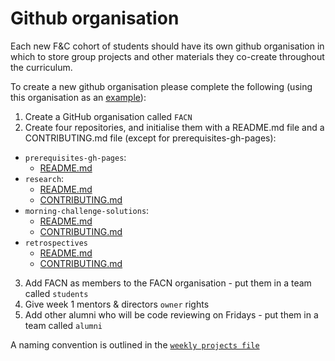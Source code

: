 # Github organisation

Each new F&C cohort of students should have its own github organisation in which
to store group projects and other materials they co-create throughout the curriculum.

To create a new github organisation please complete the following (using this organisation as an [example](https://github.com/FAC10)):

1. Create a GitHub organisation called `FACN`
2. Create four repositories, and initialise them with a README.md file and a CONTRIBUTING.md file (except for prerequisites-gh-pages):
  + `prerequisites-gh-pages`:
    + [README.md](https://github.com/FAC10/prerequisites-gh-pages/commit/a8d90543f7115bc9593ef1747ceec7c2a8eb4c3f)
  + `research`:
    + [README.md](https://github.com/FAC10/research/blob/09ac49dde8edd9eab09bfd94f4e064de32fccd99/README.md)
    + [CONTRIBUTING.md](https://github.com/FAC10/research/blob/6ba3a7baf0ea0996d77fac549ced3c4c016c8a2a/CONTRIBUTING.md)
  + `morning-challenge-solutions`:
    + [README.md](https://github.com/FAC10/morning-challenge-solutions/blob/bb24a3ac80f0b1334ea0e2725d02d1e059bd6c57/README.md)
    + [CONTRIBUTING.md](https://github.com/FAC10/morning-challenge-solutions/blob/bb24a3ac80f0b1334ea0e2725d02d1e059bd6c57/CONTRIBUTING.md)
  + `retrospectives`
    + [README.md](https://github.com/FAC10/retrospectives/blob/master/README.md)
    + [CONTRIBUTING.md](https://github.com/FAC10/retrospectives/blob/master/CONTRIBUTING.md)  
3. Add FACN as members to the FACN organisation - put them in a team called `students`
4. Give week 1 mentors & directors `owner` rights
5. Add other alumni who will be code reviewing on Fridays - put them in a team called `alumni`

A naming convention is outlined in the [`weekly projects file`](https://github.com/foundersandcoders/master-reference/blob/master/coursebook/general/weekly-projects.md)
